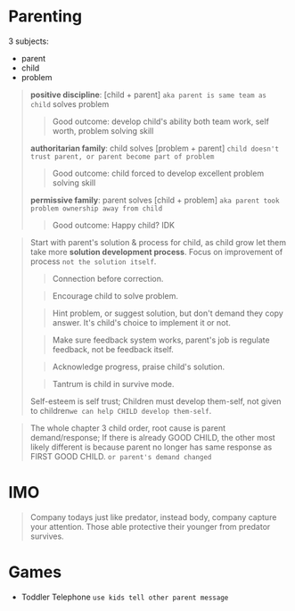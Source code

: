 # Parenting

3 subjects:
- parent
- child
- problem

> **positive discipline**: [child + parent] `aka parent is same team as child` solves problem
> > Good outcome: develop child's ability both team work, self worth, problem solving skill
> 
> **authoritarian family**: child solves [problem + parent] `child doesn't trust parent, or parent become part of problem`
> > Good outcome: child forced to develop excellent problem solving skill
> 
> **permissive family**: parent solves [child + problem] `aka parent took problem ownership away from child`
> > Good outcome: Happy child? IDK

> Start with parent's solution & process for child, as child grow let them take more **solution development process**. Focus on improvement of process `not the solution itself`.
> > Connection before correction.
>
> > Encourage child to solve problem.
> 
> > Hint problem, or suggest solution, but don't demand they copy answer. It's child's choice to implement it or not.
> 
> > Make sure feedback system works, parent's job is regulate feedback, not be feedback itself.
> 
> > Acknowledge progress, praise child's solution.
>
> > Tantrum is child in survive mode.
> 
> Self-esteem is self trust; Children must develop them-self, not given to children`we can help CHILD develop them-self`.

> The whole chapter 3 child order, root cause is parent demand/response; If there is already GOOD CHILD, the other most likely different is because parent no longer has same response as FIRST GOOD CHILD. `or parent's demand changed`

# IMO
> Company todays just like predator, instead body, company capture your attention. Those able protective their younger from predator survives.



# Games
- Toddler Telephone `use kids tell other parent message`